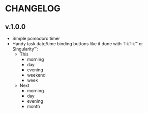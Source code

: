 # CHANGELOG

## v.1.0.0

- Simple pomodoro timer
- Handy task date/time binding buttons like it done with TikTik™️ оr Singularity™️:
  - This
    - morning
    - day
    - evening
    - weekend
    - week
  - Next
      - morning
      - day
      - evening
      - month
